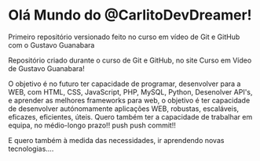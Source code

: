 # Olá Mundo do @CarlitoDevDreamer!
 Primeiro repositório versionado feito no curso em vídeo de Git e GitHub com o Gustavo Guanabara


Repositório criado durante o curso de Git e GitHub, no site Curso em Vídeo de Gustavo Guanabara!

O objetivo é no futuro ter capacidade de programar, desenvolver para a WEB, com HTML, CSS, JavaScript, PHP, MySQL, Python, Desenolver API's, e aprender as melhores frameworks para web, o objetivo é ter capacidade de desenvolver autónomamente aplicações WEB, robustas, escaláveis, eficazes, eficientes, úteis. Quero também ter a capacidade de trabalhar em equipa, no médio-longo prazo!! push push commit!!

E quero também à medida das necessidades, ir aprendendo novas tecnologias....